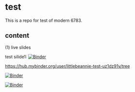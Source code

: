 # test

This is a repo for test of modern 6783.

## content
(1) live slides

test silide1:  [![Binder](https://mybinder.org/badge.svg)](https://mybinder.org/v2/gh/LittleBeannie/test/master)

https://hub.mybinder.org/user/littlebeannie-test-uz1dz91v/tree


[![Binder](https://mybinder.org/badge.svg)](https://mybinder.org/v2/gh/LittleBeannie/test/master?filepath=test%20slide.ipynb)

[![Binder](https://mybinder.org/badge.svg)](https://mybinder.org/v2/gh/LittleBeannie/test/master)
